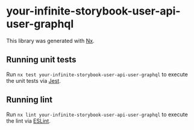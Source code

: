 # your-infinite-storybook-user-api-user-graphql

This library was generated with [Nx](https://nx.dev).

## Running unit tests

Run `nx test your-infinite-storybook-user-api-user-graphql` to execute the unit tests via [Jest](https://jestjs.io).

## Running lint

Run `nx lint your-infinite-storybook-user-api-user-graphql` to execute the lint via [ESLint](https://eslint.org/).
